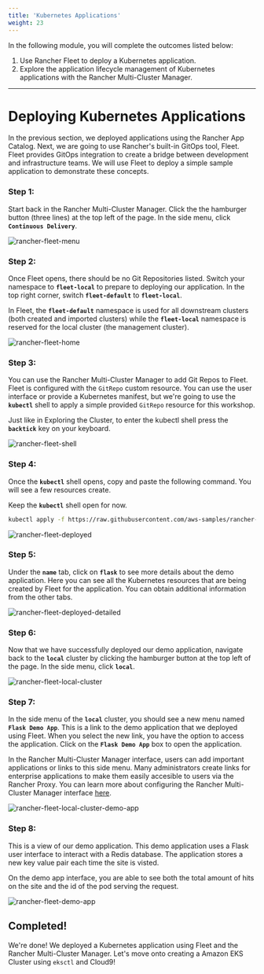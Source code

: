 ```yaml
---
title: 'Kubernetes Applications'
weight: 23
---
```


In the following module, you will complete the outcomes listed below:

1. Use Rancher Fleet to deploy a Kubernetes application.
2. Explore the application lifecycle management of Kubernetes applications with the Rancher Multi-Cluster Manager.

---

# Deploying Kubernetes Applications

In the previous section, we deployed applications using the Rancher App Catalog. Next, we are going to use Rancher's built-in GitOps tool, Fleet. Fleet provides GitOps integration to create a bridge between development and infrastructure teams. We will use Fleet to deploy a simple sample application to demonstrate these concepts.

### Step 1:

Start back in the Rancher Multi-Cluster Manager. Click the the hamburger button (three lines) at the top left of the page. In the side menu, click **`Continuous Delivery`**.

![rancher-fleet-menu](/static/images/content/23-fleet-menu.png)

### Step 2:

Once Fleet opens, there should be no Git Repositories listed. Switch your namespace to **`fleet-local`** to prepare to deploying our application. In the top right corner, switch **`fleet-default`** to **`fleet-local`**.

In Fleet, the **`fleet-default`** namespace is used for all downstream clusters (both created and imported clusters) while the **`fleet-local`** namespace is reserved for the local cluster (the management cluster).

![rancher-fleet-home](/static/images/content/23-fleet-home.png)

### Step 3:

You can use the Rancher Multi-Cluster Manager to add Git Repos to Fleet. Fleet is configured with the `GitRepo` custom resource. You can use the user interface or provide a Kubernetes manifest, but we're going to use the **`kubectl`** shell to apply a simple provided `GitRepo` resource for this workshop.

Just like in Exploring the Cluster, to enter the kubectl shell press the **`backtick`** key on your keyboard.

![rancher-fleet-shell](/static/images/content/23-fleet-shell.png)

### Step 4:

Once the **`kubectl`** shell opens, copy and paste the following command. You will see a few resources create.

Keep the **`kubectl`** shell open for now.

```bash
kubectl apply -f https://raw.githubusercontent.com/aws-samples/rancher-on-aws-workshop/main/static/fleet/fleet-local.yaml
```

![rancher-fleet-deployed](/static/images/content/23-fleet-deployed.png)

### Step 5:

Under the **`name`** tab, click on **`flask`** to see more details about the demo application. Here you can see all the Kubernetes resources that are being created by Fleet for the application. You can obtain additional information from the other tabs.

![rancher-fleet-deployed-detailed](/static/images/content/23-fleet-deployed-detailed.png)

### Step 6:

Now that we have successfully deployed our demo application, navigate back to the **`local`** cluster by clicking the hamburger button at the top left of the page. In the side menu, click **`local`**.

![rancher-fleet-local-cluster](/static/images/content/23-fleet-local-cluster.png)

### Step 7:

In the side menu of the **`local`** cluster, you should see a new menu named **`Flask Demo App`**. This is a link to the demo application that we deployed using Fleet. When you select the new link, you have the option to access the application. Click on the **`Flask Demo App`** box to open the application.

In the Rancher Multi-Cluster Manager interface, users can add important applications or links to this side menu. Many administrators create links for enterprise applications to make them easily accesible to users via the Rancher Proxy. You can learn more about configuring the Rancher Multi-Cluster Manager interface [here](https://ranchermanager.docs.rancher.com/v2.7/how-to-guides/new-user-guides/authentication-permissions-and-global-configuration/custom-branding).

![rancher-fleet-local-cluster-demo-app](/static/images/content/23-fleet-local-cluster-demo-app.png)

### Step 8:

This is a view of our demo application. This demo application uses a Flask user interface to interact with a Redis database. The application stores a new key value pair each time the site is visted.

On the demo app interface, you are able to see both the total amount of hits on the site and the id of the pod serving the request.

![rancher-fleet-demo-app](/static/images/content/23-fleet-demo-app.png)

## Completed!

We're done! We deployed a Kubernetes application using Fleet and the Rancher Multi-Cluster Manager. Let's move onto creating a Amazon EKS Cluster using `eksctl` and Cloud9!
